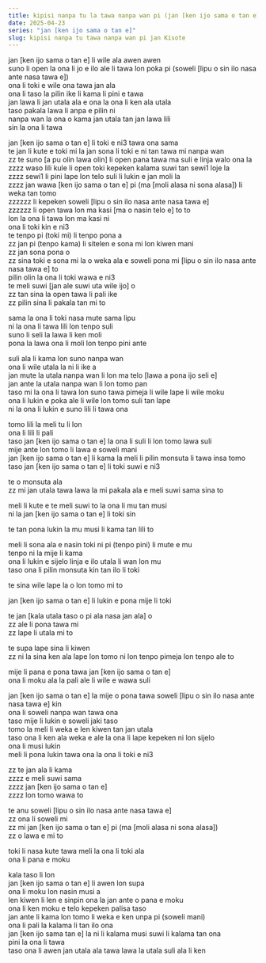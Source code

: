```yaml
---
title: kipisi nanpa tu la tawa nanpa wan pi (jan [ken ijo sama o tan e])
date: 2025-04-23
series: "jan [ken ijo sama o tan e]"
slug: kipisi nanpa tu tawa nanpa wan pi jan Kisote
---
```


jan [ken ijo sama o tan e] li wile ala awen awen  
suno li open la ona li jo e ilo ale li tawa lon poka pi (soweli [lipu o sin ilo nasa ante nasa tawa e])  
ona li toki e wile ona tawa jan ala  
ona li taso la pilin ike li kama li pini e tawa  
jan lawa li jan utala ala e ona la ona li ken ala utala  
taso pakala lawa li anpa e pilin ni  
nanpa wan la ona o kama jan utala tan jan lawa lili  
sin la ona li tawa  

jan [ken ijo sama o tan e] li toki e ni3 tawa ona sama  
te jan li kute e toki mi la jan sona li toki e ni tan tawa mi nanpa wan  
zz te suno [a pu olin lawa olin] li open pana tawa ma suli e linja walo ona la  
zzzz waso lili kule li open toki kepeken kalama suwi tan sewi1 loje la  
zzzz sewi1 li pini lape lon telo suli li lukin e jan moli la  
zzzz jan wawa [ken ijo sama o tan e] pi (ma [moli alasa ni sona alasa]) li weka tan tomo  
zzzzzz li kepeken soweli [lipu o sin ilo nasa ante nasa tawa e]  
zzzzzz li open tawa lon ma kasi [ma o nasin telo e] to to  
lon la ona li tawa lon ma kasi ni  
ona li toki kin e ni3  
te tenpo pi (toki mi) li tenpo pona a  
zz jan pi (tenpo kama) li sitelen e sona mi lon kiwen mani  
zz jan sona pona o  
zz sina toki e sona mi la o weka ala e soweli pona mi [lipu o sin ilo nasa ante nasa tawa e] to  
pilin olin la ona li toki wawa e ni3  
te meli suwi [jan ale suwi uta wile ijo] o  
zz tan sina la open tawa li pali ike  
zz pilin sina li pakala tan mi to  

sama la ona li toki nasa mute sama lipu  
ni la ona li tawa lili lon tenpo suli  
suno li seli la lawa li ken moli  
pona la lawa ona li moli lon tenpo pini ante  

suli ala li kama lon suno nanpa wan  
ona li wile utala la ni li ike a  
jan mute la utala nanpa wan li lon ma telo [lawa a pona ijo seli e]  
jan ante la utala nanpa wan li lon tomo pan  
taso mi la ona li tawa lon suno tawa pimeja li wile lape li wile moku  
ona li lukin e poka ale li wile lon tomo suli tan lape  
ni la ona li lukin e suno lili li tawa ona  

tomo lili la meli tu li lon  
ona li lili li pali  
taso jan [ken ijo sama o tan e] la ona li suli li lon tomo lawa suli  
mije ante lon tomo li lawa e soweli mani  
jan [ken ijo sama o tan e] li kama la meli li pilin monsuta li tawa insa tomo  
taso jan [ken ijo sama o tan e] li toki suwi e ni3

te o monsuta ala  
zz mi jan utala tawa lawa la mi pakala ala e meli suwi sama sina to  

meli li kute e te meli suwi to la ona li mu tan musi  
ni la jan [ken ijo sama o tan e] li toki sin  

te tan pona lukin la mu musi li kama tan lili to  

meli li sona ala e nasin toki ni pi (tenpo pini) li mute e mu  
tenpo ni la mije li kama  
ona li lukin e sijelo linja e ilo utala li wan lon mu  
taso ona li pilin monsuta kin tan ilo li toki  

te sina wile lape la o lon tomo mi to  

jan [ken ijo sama o tan e] li lukin e pona mije li toki  

te jan [kala utala taso o pi ala nasa jan ala] o  
zz ale li pona tawa mi  
zz lape li utala mi to  

te supa lape sina li kiwen  
zz ni la sina ken ala lape lon tomo ni lon tenpo pimeja lon tenpo ale to  

mije li pana e pona tawa jan [ken ijo sama o tan e]  
ona li moku ala la pali ale li wile e wawa suli  

jan [ken ijo sama o tan e] la mije o pona tawa soweli [lipu o sin ilo nasa ante nasa tawa e] kin  
ona li soweli nanpa wan tawa ona  
taso mije li lukin e soweli jaki taso  
tomo la meli li weka e len kiwen tan jan utala  
taso ona li ken ala weka e ale la ona li lape kepeken ni lon sijelo  
ona li musi lukin  
meli li pona lukin tawa ona la ona li toki e ni3  

zz te jan ala li kama  
zzzz e meli suwi sama  
zzzz jan [ken ijo sama o tan e]  
zzzz lon tomo wawa to  

te anu soweli [lipu o sin ilo nasa ante nasa tawa e]  
zz ona li soweli mi  
zz mi jan [ken ijo sama o tan e] pi (ma [moli alasa ni sona alasa])  
zz o lawa e mi to  

toki li nasa kute tawa meli la ona li toki ala  
ona li pana e moku  

kala taso li lon  
jan [ken ijo sama o tan e] li awen lon supa  
ona li moku lon nasin musi a  
len kiwen li len e sinpin ona la jan ante o pana e moku  
ona li ken moku e telo kepeken palisa taso  
jan ante li kama lon tomo li weka e ken unpa pi (soweli mani)  
ona li pali la kalama li tan ilo ona  
jan [ken ijo sama tan e] la ni li kalama musi suwi li kalama tan ona  
pini la ona li tawa  
taso ona li awen jan utala ala tawa lawa la utala suli ala li ken  
